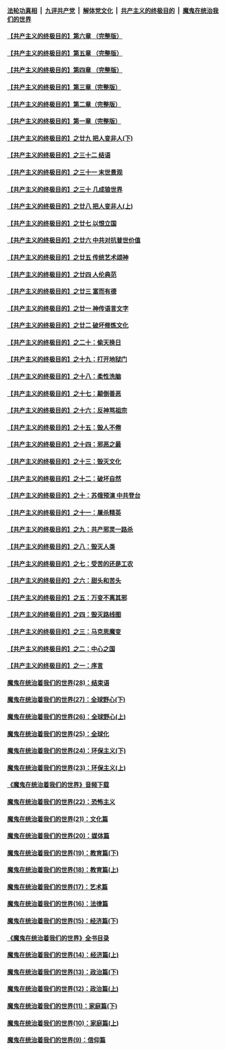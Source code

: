 

####  [法轮功真相](../../../../basic/blob/master/README.md?t=04150801) &nbsp;|&nbsp; [九评共产党](../../../../9ping.md/blob/master/README.md?t=04150801) &nbsp;|&nbsp; [解体党文化](../../../../jtdwh.md/blob/master/README.md?t=04150801)  &nbsp;|&nbsp; [共产主义的终极目的](../../../../gczydzjmd.md/blob/master/README.md?t=04150801) &nbsp;|&nbsp; [魔鬼在统治我们的世界](../../../../mgztzwmdsj.md/blob/master/README.md?t=04150801) 

#### [【共产主义的终极目的】第六章 （完整版）](../pages/nsc422/n11428913.md?t=04150801) 

#### [【共产主义的终极目的】第五章 （完整版）](../pages/nsc422/n11428912.md?t=04150801) 

#### [【共产主义的终极目的】第四章 （完整版）](../pages/nsc422/n11428907.md?t=04150801) 

#### [【共产主义的终极目的】第三章（完整版）](../pages/nsc422/n11428848.md?t=04150801) 

#### [【共产主义的终极目的】第二章（完整版）](../pages/nsc422/n11428831.md?t=04150801) 

#### [【共产主义的终极目的】第一章（完整版）](../pages/nsc422/n11417651.md?t=04150801) 

#### [【共产主义的终极目的】之廿九 把人变非人(下)](../pages/nsc422/n11344140.md?t=04150801) 

#### [【共产主义的终极目的】之三十二 结语](../pages/nsc422/n11360535.md?t=04150801) 

#### [【共产主义的终极目的】之三十一 末世景观](../pages/nsc422/n11351129.md?t=04150801) 

#### [【共产主义的终极目的】之三十 几成狼世界](../pages/nsc422/n11348280.md?t=04150801) 

#### [【共产主义的终极目的】之廿八 把人变非人(上)](../pages/nsc422/n11340492.md?t=04150801) 

#### [【共产主义的终极目的】之廿七 以恨立国](../pages/nsc422/n11336944.md?t=04150801) 

#### [【共产主义的终极目的】之廿六 中共对抗普世价值](../pages/nsc422/n11324785.md?t=04150801) 

#### [【共产主义的终极目的】之廿五 传统艺术颂神](../pages/nsc422/n11296396.md?t=04150801) 

#### [【共产主义的终极目的】之廿四 人伦典范](../pages/nsc422/n11296397.md?t=04150801) 

#### [【共产主义的终极目的】之廿三 富而有德](../pages/nsc422/n11283598.md?t=04150801) 

#### [【共产主义的终极目的】之廿一 神传语言文字](../pages/nsc422/n11263265.md?t=04150801) 

#### [【共产主义的终极目的】之廿二 破坏修炼文化](../pages/nsc422/n11245728.md?t=04150801) 

#### [【共产主义的终极目的】之二十：偷天换日](../pages/nsc422/n11238846.md?t=04150801) 

#### [【共产主义的终极目的】之十九：打开地狱门](../pages/nsc422/n11206376.md?t=04150801) 

#### [【共产主义的终极目的】之十八：柔性洗脑](../pages/nsc422/n11199994.md?t=04150801) 

#### [【共产主义的终极目的】之十七：颠倒善恶](../pages/nsc422/n11179782.md?t=04150801) 

#### [【共产主义的终极目的】之十六：反神骂祖宗](../pages/nsc422/n11166798.md?t=04150801) 

#### [【共产主义的终极目的】之十五：毁人不倦](../pages/nsc422/n11166792.md?t=04150801) 

#### [【共产主义的终极目的】之十四：邪恶之最](../pages/nsc422/n11150249.md?t=04150801) 

#### [【共产主义的终极目的】之十三：毁灭文化](../pages/nsc422/n11135227.md?t=04150801) 

#### [【共产主义的终极目的】之十二：破坏自然](../pages/nsc422/n11135214.md?t=04150801) 

#### [【共产主义的终极目的】之十：苏俄预演 中共登台](../pages/nsc422/n11118424.md?t=04150801) 

#### [【共产主义的终极目的】之十一：屠杀精英](../pages/nsc422/n11118442.md?t=04150801) 

#### [【共产主义的终极目的】之九：共产邪灵一路杀](../pages/nsc422/n11114139.md?t=04150801) 

#### [【共产主义的终极目的】之八：毁灭人类](../pages/nsc422/n11108503.md?t=04150801) 

#### [【共产主义的终极目的】之七：受苦的还是工农](../pages/nsc422/n11101809.md?t=04150801) 

#### [【共产主义的终极目的】之六：甜头和苦头](../pages/nsc422/n11096971.md?t=04150801) 

#### [【共产主义的终极目的】之五：万变不离其邪](../pages/nsc422/n11091285.md?t=04150801) 

#### [【共产主义的终极目的】之四：毁灭路线图](../pages/nsc422/n11086284.md?t=04150801) 

#### [【共产主义的终极目的】之三：马克思魔变](../pages/nsc422/n11061941.md?t=04150801) 

#### [【共产主义的终极目的】之二：中心之国](../pages/nsc422/n11047728.md?t=04150801) 

#### [【共产主义的终极目的】之一：序言](../pages/nsc422/n11086077.md?t=04150801) 

#### [魔鬼在统治着我们的世界(28)：结束语](../pages/nsc422/n10936246.md?t=04150801) 

#### [魔鬼在统治着我们的世界(27)：全球野心(下)](../pages/nsc422/n10928319.md?t=04150801) 

#### [魔鬼在统治着我们的世界(26)：全球野心(上)](../pages/nsc422/n10900318.md?t=04150801) 

#### [魔鬼在统治着我们的世界(25)：全球化](../pages/nsc422/n10788205.md?t=04150801) 

#### [魔鬼在统治着我们的世界(24)：环保主义(下)](../pages/nsc422/n10695307.md?t=04150801) 

#### [魔鬼在统治着我们的世界(23)：环保主义(上)](../pages/nsc422/n10688613.md?t=04150801) 

#### [《魔鬼在统治着我们的世界》音频下载](../pages/nsc422/n10635553.md?t=04150801) 

#### [魔鬼在统治着我们的世界(22)：恐怖主义](../pages/nsc422/n10614727.md?t=04150801) 

#### [魔鬼在统治着我们的世界(21)：文化篇](../pages/nsc422/n10597706.md?t=04150801) 

#### [魔鬼在统治着我们的世界(20)：媒体篇](../pages/nsc422/n10586579.md?t=04150801) 

#### [魔鬼在统治着我们的世界(19)：教育篇(下)](../pages/nsc422/n10564808.md?t=04150801) 

#### [魔鬼在统治着我们的世界(18)：教育篇(上)](../pages/nsc422/n10526970.md?t=04150801) 

#### [魔鬼在统治着我们的世界(17)：艺术篇](../pages/nsc422/n10499093.md?t=04150801) 

#### [魔鬼在统治着我们的世界(16)：法律篇](../pages/nsc422/n10485969.md?t=04150801) 

#### [魔鬼在统治着我们的世界(15)：经济篇(下)](../pages/nsc422/n10469975.md?t=04150801) 

#### [《魔鬼在统治着我们的世界》全书目录](../pages/nsc422/n10464261.md?t=04150801) 

#### [魔鬼在统治着我们的世界(14)：经济篇(上)](../pages/nsc422/n10457370.md?t=04150801) 

#### [魔鬼在统治着我们的世界(13)：政治篇(下)](../pages/nsc422/n10448270.md?t=04150801) 

#### [魔鬼在统治着我们的世界(12)：政治篇(上)](../pages/nsc422/n10444576.md?t=04150801) 

#### [魔鬼在统治着我们的世界(11)：家庭篇(下)](../pages/nsc422/n10440961.md?t=04150801) 

#### [魔鬼在统治着我们的世界(10)：家庭篇(上)](../pages/nsc422/n10435448.md?t=04150801) 

#### [魔鬼在统治着我们的世界(9)：信仰篇](../pages/nsc422/n10432159.md?t=04150801) 

